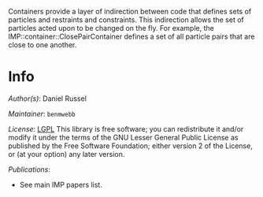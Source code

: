 Containers provide a layer of indirection between code that defines sets of particles and restraints and constraints. This indirection allows the set of particles acted upon to be changed on the fly. For example, the IMP::container::ClosePairContainer defines a set of all particle pairs that are close to one another.

# Info

_Author(s)_: Daniel Russel

_Maintainer_: `benmwebb`

_License_: [LGPL](http://www.gnu.org/licenses/old-licenses/lgpl-2.1.html)
This library is free software; you can redistribute it and/or
modify it under the terms of the GNU Lesser General Public
License as published by the Free Software Foundation; either
version 2 of the License, or (at your option) any later version.

_Publications_:
 - See main IMP papers list.
